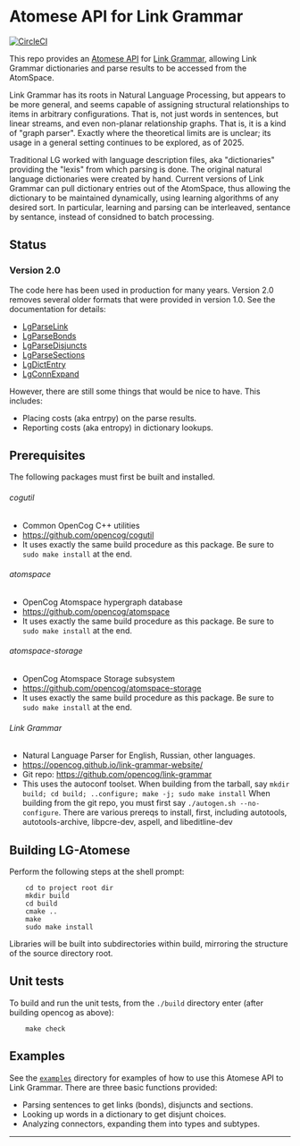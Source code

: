 Atomese API for Link Grammar
============================

[![CircleCI](https://circleci.com/gh/opencog/lg-atomese.svg?style=svg)](https://circleci.com/gh/opencog/lg-atomese)

This repo provides an
[Atomese API](https://wiki.opencog.org/w/Atomese)
for
[Link Grammar](https://github.com/opencog/link-grammar), allowing Link
Grammar dictionaries and parse results to be accessed from the
AtomSpace.

Link Grammar has its roots in Natural Language Processing, but appears
to be more general, and seems capable of assigning structural
relationships to items in arbitrary configurations. That is, not just
words in sentences, but linear streams, and even non-planar relationship
graphs. That is, it is a kind of "graph parser". Exactly where the
theoretical limits are is unclear; its usage in a general setting
continues to be explored, as of 2025.

Traditional LG worked with language description files, aka
"dictionaries" providing the "lexis" from which parsing is done.
The original natural language dictionaries were created by hand.
Current versions of Link Grammar can pull dictionary entries out
of the AtomSpace, thus allowing the dictionary to be maintained
dynamically, using learning algorithms of any desired sort.
In particular, learning and parsing can be interleaved, sentance
by sentance, instead of considned to batch processing.


Status
------
### Version 2.0
The code here has been used in production for many years.
Version 2.0 removes several older formats that were provided
in version 1.0. See the documentation for details:

* [LgParseLink](https://wiki.opencog.org/w/LgParseLink)
* [LgParseBonds](https://wiki.opencog.org/w/LgParseBonds)
* [LgParseDisjuncts](https://wiki.opencog.org/w/LgParseDisjuncts)
* [LgParseSections](https://wiki.opencog.org/w/LgParseSections)
* [LgDictEntry](https://wiki.opencog.org/w/LgDictEntry)
* [LgConnExpand](https://wiki.opencog.org/w/LgConnExpand)

However, there are still some things that would be nice to have.
This includes:
* Placing costs (aka entrpy) on the parse results.
* Reporting costs (aka entropy) in dictionary lookups.

Prerequisites
-------------
The following packages must first be built and installed.

###### cogutil
* Common OpenCog C++ utilities
* https://github.com/opencog/cogutil
* It uses exactly the same build procedure as this package. Be sure
  to `sudo make install` at the end.

###### atomspace
* OpenCog Atomspace hypergraph database
* https://github.com/opencog/atomspace
* It uses exactly the same build procedure as this package. Be sure
  to `sudo make install` at the end.

###### atomspace-storage
* OpenCog Atomspace Storage subsystem
* https://github.com/opencog/atomspace-storage
* It uses exactly the same build procedure as this package. Be sure
  to `sudo make install` at the end.

###### Link Grammar
* Natural Language Parser for English, Russian, other languages.
* https://opencog.github.io/link-grammar-website/
* Git repo:  https://github.com/opencog/link-grammar
* This uses the autoconf toolset. When building from the tarball,
  say `mkdir build; cd build; ..configure; make -j; sudo make install`
  When building from the git repo, you must first say
  `./autogen.sh --no-configure`. There are various prereqs to install,
  first, including autotools, autotools-archive, libpcre-dev, aspell,
  and libeditline-dev


Building LG-Atomese
-------------------
Perform the following steps at the shell prompt:
```
    cd to project root dir
    mkdir build
    cd build
    cmake ..
    make
    sudo make install
```
Libraries will be built into subdirectories within build, mirroring
the structure of the source directory root.


Unit tests
----------
To build and run the unit tests, from the `./build` directory enter
(after building opencog as above):
```
    make check
```

Examples
--------
See the [`examples`](./examples) directory for examples of how to use
this Atomese API to Link Grammar. There are three basic functions
provided:
* Parsing sentences to get links (bonds), disjuncts and sections.
* Looking up words in a dictionary to get disjunt choices.
* Analyzing connectors, expanding them into types and subtypes.

---
